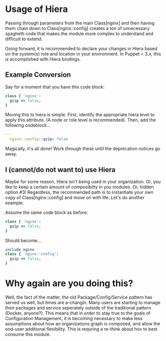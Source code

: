 # Usage of Hiera

Passing through parameters from the main Class[nginx] and then having them chain down to Class[nginx::config] creates a ton of unnecessary spaghetti code that makes the module more complex to understand and difficult to extend.

Going forward, it is recommended to declare your changes in Hiera based on the system(s) role and location in your environment. In Puppet < 3.x, this is accomplished with Hiera bindings.

## Example Conversion

Say for a moment that you have this code block:

```ruby
class { 'nginx':
  gzip => false,
}
```

Moving this to hiera is simple. First, identify the appropriate hiera level to apply this attribute. (A node or role level is recommended). Then, add the following codeblock...

```yaml
---
  nginx::config::gzip: false
```

Magically, it's all done! Work through these until the deprecation notices go away.

## I (cannot/do not want to) use Hiera

Maybe for some reason, Hiera isn't being used in your organization. Or, you like to keep a certain amount of composibilty in you modules. Or, hidden option #3! Regardless, the recommended path is to instantiate your own copy of Class[nginx::config] and move on with life. Let's do another example.

Assume the same code block as before:

```ruby
class { 'nginx':
  gzip => false,
}
```

Should become...

```ruby
include nginx
class { 'nginx::config':
  gzip => false,
}
```

# Why again are you doing this?

Well, the fact of the matter, the old Package/Config/Service pattern has served us well, but times are a-changin. Many users are starting to manage their packages and service seperately outside of the traditional pattern (Docker, anyone?). This means that in order to stay true to the goals of Configuration Management, it is becoming necessary to make less assumptions about how an organizations graph is composed, and allow the end-user additional flexibility. This is requring a re-think about hov to best consume this module.


